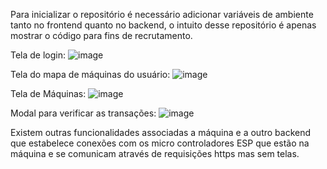 Para inicializar o repositório é necessário adicionar variáveis de ambiente tanto no frontend quanto no backend, o intuito desse repositório é apenas mostrar o código para fins de recrutamento.

Tela de login: ![image](https://github.com/user-attachments/assets/0d029719-9ef3-4b1a-ab21-f49290a92fa7)


Tela do mapa de máquinas do usuário: ![image](https://github.com/user-attachments/assets/7ae4ae87-1c65-4e1b-90b8-e6e4d9744c8f)

Tela de Máquinas: ![image](https://github.com/user-attachments/assets/2e3a9c73-aaf5-475a-8487-f5eb144abab6)

Modal para verificar as transações: ![image](https://github.com/user-attachments/assets/46ff07bf-4216-4509-9a5d-f2e392c7eaa4)


Existem outras funcionalidades associadas a máquina e a outro backend que estabelece conexões com os micro controladores ESP que estão na máquina e se comunicam através de requisições https mas sem telas.
